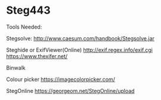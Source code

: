 # Steg443

Tools Needed:

Stegsolve:
    http://www.caesum.com/handbook/Stegsolve.jar

Steghide
or
ExifViewer(Online)
    http://exif.regex.info/exif.cgi
    https://www.thexifer.net/

Binwalk

Colour picker
    https://imagecolorpicker.com/

StegOnline
    https://georgeom.net/StegOnline/upload
